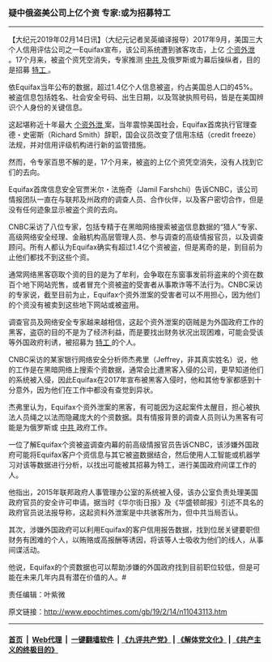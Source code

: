 ### 疑中俄盗美公司上亿个资 专家:或为招募特工
------------------------

<p>
 【大纪元2019年02月14日讯】（大纪元记者吴英编译报导）2017年9月，美国三大个人信用评估公司之一Equifax宣布，该公司系统遭到骇客攻击，上亿
 <a href="http://www.epochtimes.com/gb/tag/%E4%B8%AA%E8%B5%84%E5%A4%96%E6%B3%84.html">
  个资外泄
 </a>
 。17个月来，被盗个资凭空消失，专家推测
 <a href="http://www.epochtimes.com/gb/tag/%E4%B8%AD%E5%85%B1.html">
  中共
 </a>
 及俄罗斯或为幕后操纵者，目的是招募
 <a href="http://www.epochtimes.com/gb/tag/%E7%89%B9%E5%B7%A5.html">
  特工
 </a>
 。
</p>
<p>
 依Equifax当年公布的数据，超过1.4亿个人信息被盗，约占美国总人口的45%。被盗信息包括姓名、社会安全号码、出生日期，以及驾驶执照号码，皆是在美国辨识个人身份的关键信息。
</p>
<p>
 这起堪称近十年最大
 <a href="http://www.epochtimes.com/gb/tag/%E4%B8%AA%E8%B5%84%E5%A4%96%E6%B3%84.html">
  个资外泄
 </a>
 案，当年震惊美国社会，Equifax首席执行官理查德・史密斯（Richard Smith）辞职，国会议员改变了信用冻结（credit freeze）法规，并对信用评级机构进行新的监管措施。
</p>
<p>
 然而，令专家百思不解的是，17个月来，被盗的上亿个资凭空消失，没有人找到它们的去向。
</p>
<p>
 Equifax首席信息安全官贾米尔・法施奇（Jamil Farshchi）告诉CNBC，该公司情报团队一直在与联邦及州政府的调查人员、合作伙伴，以及客户密切合作，但是没有任何迹象显示被盗个资的去向。
</p>
<p>
 CNBC采访了八位专家，包括专精于在黑暗网络搜索被盗信息数据的“猎人”专家、高级网络安全经理、金融机构高层管理人员、参与调查的高级情报官员，以及调查顾问。所有人都认为Equifax确实有超过1.4亿个资被盗，但是离奇的是，到目前为止他们都找不到这些个资。
</p>
<p>
 通常网络黑客窃取个资的目的是为了牟利，会争取在东窗事发前将盗来的个资在数百个地下网站兜售，或者冒充个资被盗的受害者从事欺诈等不法行为。CNBC采访的专家说，截至目前为止，Equifax个资外泄案的受害者可以不用担心，因为他们的个资没有被卖到这些地下网站或被盗用。
</p>
<p>
 调查官员及网络安全专家越来越相信，这起个资外泄案的窃贼是为外国政府工作的黑客，盗窃的目的不是为了经济利益，而是要找出财务状况出现困难，可能会受该等外国政府利诱，被招募为
 <a href="http://www.epochtimes.com/gb/tag/%E7%89%B9%E5%B7%A5.html">
  特工
 </a>
 的个人。
</p>
<p>
 CNBC采访的某家银行网络安全分析师杰弗里（Jeffrey，非其真实姓名）说，他的工作是在黑暗网络上搜索个资数据，通常会比遭黑客入侵的公司，更早知道他们的系统被入侵，因此Equifax在2017年宣布被黑客入侵时，他和其他专家都感到十分意外，因为他们在工作中都没有查觉到异状。
</p>
<p>
 杰弗里认为，Equifax个资外泄案的黑客，有可能因为这起案件太醒目，担心被执法人员绳之以法而隐藏庞大的个资数据。具有情报背景的调查人员则认为黑客有可能是为俄罗斯或
 <a href="http://www.epochtimes.com/gb/tag/%E4%B8%AD%E5%85%B1.html">
  中共
 </a>
 政府工作。
</p>
<p>
 一位了解Equifax个资被盗调查内幕的前高级情报官员告诉CNBC，该涉嫌外国政府可能将Equifax客户个资信息与其它被盗数据结合，然后使用人工智能或机器学习对该等数据进行分析，以找出可能被其招募为特工，进行美国政府间谍工作的人。
</p>
<p>
 他指出，2015年联邦政府人事管理办公室的系统被入侵，该办公室负责处理美国政府官员的安全许可申请。据当时《华尔街日报》及《华盛顿邮报》引述不具名的政府官员说法报导称，这起资料外泄案是中共骇客所为，但中共当局否认。
</p>
<p>
 其次，涉嫌外国政府可以利用Equifax的客户信用报告数据，找到位居关键要职但财务有困难的个人，以贿赂或高报酬等诱因，将该等人士吸收为他们的线人，从事间谍活动。
</p>
<p>
 他说，Equifax的个资数据也可以帮助涉嫌的外国政府找到目前职位较低，但是可能在未来几年内具有潜在价值的人。#
</p>
<p>
 责任编辑：叶紫微
</p>

原文链接：http://www.epochtimes.com/gb/19/2/14/n11043113.htm


------------------------
#### [首页](https://github.com/gfw-breaker/banned-news/blob/master/README.md) &nbsp;|&nbsp; [Web代理](https://github.com/labour-camp/helloworld) &nbsp;|&nbsp; [一键翻墙软件](https://github.com/gfw-breaker/nogfw/blob/master/README.md) &nbsp;| [《九评共产党》](https://github.com/gfw-breaker/9ping.md/blob/master/README.md#九评之一评共产党是什么) | [《解体党文化》](https://github.com/gfw-breaker/jtdwh.md/blob/master/README.md) | [《共产主义的终极目的》](https://github.com/gfw-breaker/gczydzjmd.md/blob/master/README.md)

